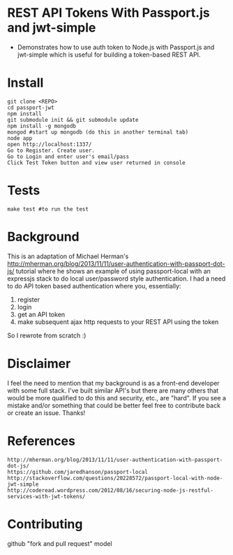 # REST API Tokens With Passport.js and jwt-simple

- Demonstrates how to use auth token to Node.js with Passport.js and jwt-simple which is useful for building a token-based REST API.

Install
=======

    git clone <REPO>
    cd passport-jwt
    npm install
    git submodule init && git submodule update
    npm install -g mongodb
    mongod #start up mongodb (do this in another terminal tab)
    node app
    open http://localhost:1337/
    Go to Register. Create user.
    Go to Login and enter user's email/pass
    Click Test Token button and view user returned in console

Tests
=====

    make test #to run the test

Background
==========

This is an adaptation of Michael Herman's http://mherman.org/blog/2013/11/11/user-authentication-with-passport-dot-js/ tutorial where he shows an example of using passport-local with an expressjs stack to do local user/password style authentication. I had a need to do API token based authentication where you, essentially:
1. register
2. login
3. get an API token
4. make subsequent ajax http requests to your REST API using the token

So I rewrote from scratch :)

Disclaimer
==========

I feel the need to mention that my background is as a front-end developer with some full stack. I've built similar API's but there are many others that would be more qualified to do this and security, etc., are "hard". If you see a mistake and/or something that could be better feel free to contribute back or create an issue. Thanks!

References
==========
    http://mherman.org/blog/2013/11/11/user-authentication-with-passport-dot-js/
    https://github.com/jaredhanson/passport-local
    http://stackoverflow.com/questions/20228572/passport-local-with-node-jwt-simple
    http://coderead.wordpress.com/2012/08/16/securing-node-js-restful-services-with-jwt-tokens/

Contributing
============

github "fork and pull request" model


